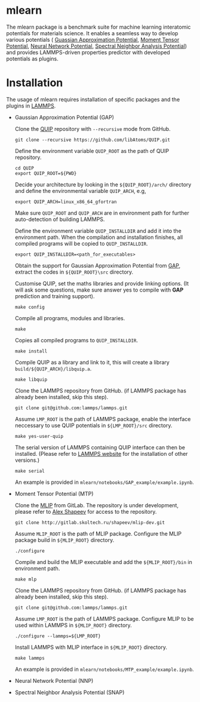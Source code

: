 # mlearn

The mlearn package is a benchmark suite for machine learning interatomic 
potentials for materials science. It enables a seamless way to develop 
various potentials (
[Guassian Approximation Potential](https://journals.aps.org/prl/abstract/10.1103/PhysRevLett.104.136403), 
[Moment Tensor Potential](https://epubs.siam.org/doi/abs/10.1137/15M1054183), 
[Neural Network Potential](https://journals.aps.org/prl/abstract/10.1103/PhysRevLett.98.146401),
[Spectral Neighbor Analysis Potential](https://www.sciencedirect.com/science/article/pii/S0021999114008353)) 
and provides LAMMPS-driven properties predictor with developed potentials as plugins.

# Installation

The usage of mlearn requires installation of specific packages and the plugins in 
[LAMMPS](https://lammps.sandia.gov/).

* Gaussian Approximation Potential (GAP)

    Clone the [QUIP](https://github.com/libAtoms/QUIP) repository with `--recursive` mode 
    from GitHub.
    ```
    git clone --recursive https://github.com/libAtoms/QUIP.git
    ```
    Define the environment variable `QUIP_ROOT` as the path of QUIP repository.
    ```
    cd QUIP
    export QUIP_ROOT=${PWD}
    ```
    Decide your architecture by looking in the `${QUIP_ROOT}/arch/` directory and define the 
    environmental variable `QUIP_ARCH`, e.g,
    ```
    export QUIP_ARCH=linux_x86_64_gfortran
    ```
    Make sure `QUIP_ROOT` and `QUIP_ARCH` are in environment path for further 
    auto-detection of building LAMMPS.
     
    Define the environment variable `QUIP_INSTALLDIR` and add it into the environment path. 
    When the compilation and installation finishes, all compiled programs will be copied 
    to `QUIP_INSTALLDIR`.
    ```
    export QUIP_INSTALLDIR=<path_for_executables>
    ```
    Obtain the support for Gaussian Approximation Potential from 
    [GAP](http://www.libatoms.org/gap/gap_download.html), extract the codes in 
    `${QUIP_ROOT}\src` directory.
    
    Customise QUIP, set the maths libraries and provide linking options. (It will ask some 
    questions, make sure answer yes to compile with **GAP** prediction and training support).
    ```
    make config
    ```
    
    Compile all programs, modules and libraries.
    ```
    make
    ```
    
    Copies all compiled programs to `QUIP_INSTALLDIR`.
    ```
    make install
    ```
    
    Compile QUIP as a library and link to it, this will create a library 
    `build/${QUIP_ARCH}/libquip.a`.
    ```
    make libquip
    ```
    
    Clone the LAMMPS repository from GitHub. (if LAMMPS package has already been installed, 
    skip this step).
    ```
    git clone git@github.com:lammps/lammps.git
    ```
    
    Assume `LMP_ROOT` is the path of LAMMPS package, enable the interface neccessary to 
    use QUIP potentials in `${LMP_ROOT}/src` directory.
    ```
    make yes-user-quip
    ```
    
    The serial version of LAMMPS containing QUIP interface can then be installed. 
    (Please refer to [LAMMPS website](https://lammps.sandia.gov/) for the installation 
    of other versions.)
    ```
    make serial
    ```
    An example is provided in `mlearn/notebooks/GAP_example/example.ipynb`.

* Moment Tensor Potential (MTP)

    Clone the [MLIP](http://gitlab.skoltech.ru/shapeev/mlip-dev) from GitLab. The repository 
    is under development, please refer to [Alex Shapeev](http://www.shapeev.com) for access to
    the repository.
    ```
    git clone http://gitlab.skoltech.ru/shapeev/mlip-dev.git
    ```
    
    Assume `MLIP_ROOT` is the path of MLIP package. Configure the MLIP package build in 
    `${MLIP_ROOT}` directory.
    ```
    ./configure
    ```
    
    Compile and build the MLIP executable and add the `${MLIP_ROOT}/bin` in environment path.
    ```
    make mlp
    ```
    
    Clone the LAMMPS repository from GitHub. (if LAMMPS package has already been installed, 
    skip this step).
    ```
    git clone git@github.com:lammps/lammps.git
    ```
    
    Assume `LMP_ROOT` is the path of LAMMPS package. Configure MLIP to be used within LAMMPS
    in `${MLIP_ROOT}` directory.
    ```
    ./configure --lammps=${LMP_ROOT}
    ```
    
    Install LAMMPS with MLIP interface in `${MLIP_ROOT}` directory.
    ```
    make lammps
    ```
    An example is provided in `mlearn/notebooks/MTP_example/example.ipynb`.

* Neural Network Potential (NNP)


* Spectral Neighbor Analysis Potential (SNAP)